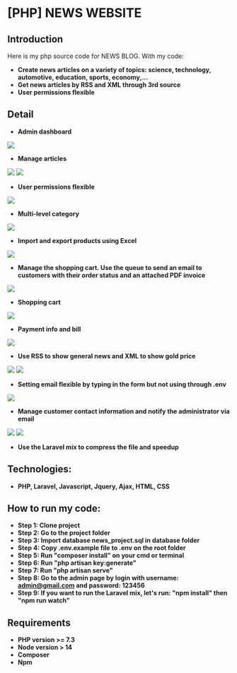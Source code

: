 # [PHP] NEWS WEBSITE

## Introduction

Here is my php source code for NEWS BLOG. With my code: 
* **Create news articles on a variety of topics: science, technology, automotive, education, sports, economy,...**
* **Get news articles by RSS and XML through 3rd source**
* **User permissions flexible**

## Detail
* **Admin dashboard**
<img src="./public/images/git/dashboard.jpg" />

* **Manage articles**
<img src="./public/images/git/article1.jpg" />
<img src="./public/images/git/article.jpg" />

* **User permissions flexible**
<img src="./public/images/git/User-permissions.jpg" />

* **Multi-level category**
<img src="./public/images/git/category.jpg" />

* **Import and export products using Excel**
<img src="./public/images/git/product.jpg" />

* **Manage the shopping cart. Use the queue to send an email to customers with their order status and an attached PDF invoice**
<img src="./public/images/git/order.jpg" />

* **Shopping cart**
<img src="./public/images/git/cart.jpg" />

* **Payment info and bill**
<img src="./public/images/git/pay-form-and-bill.jpg" />

* **Use RSS to show general news and XML to show gold price**
<img src="./public/images/git/rss.jpg" />
<img src="./public/images/git/rss1.jpg" />

* **Setting email flexible by typing in the form but not using through .env**
<img src="./public/images/git/setting.jpg" />

* **Manage customer contact information and notify the administrator via email**
<img src="./public/images/git/contact1.jpg" />
<img src="./public/images/git/contact.jpg" />

* **Use the Laravel mix to compress the file and speedup**

## Technologies:
* **PHP, Laravel, Javascript, Jquery, Ajax, HTML, CSS**

## How to run my code:
* **Step 1: Clone project**
* **Step 2: Go to the project folder**
* **Step 3: Import database news_project.sql in database folder**
* **Step 4: Copy .env.example file to .env on the root folder**
* **Step 5: Run "composer install" on your cmd or terminal**
* **Step 6: Run "php artisan key:generate"**
* **Step 7: Run "php artisan serve"**
* **Step 8: Go to the  admin page by login with username: admin@gmail.com and password: 123456**
* **Step 9: If you want to run the Laravel mix, let's run: "npm install" then "npm run watch"**

## Requirements
* **PHP version >= 7.3**
* **Node version > 14**
* **Composer**
* **Npm**